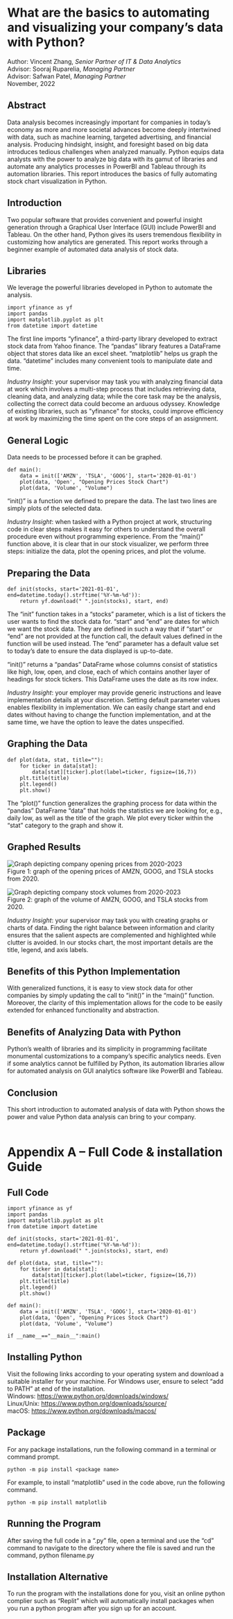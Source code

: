 # What are the basics to automating and visualizing your company’s data with Python?

Author: Vincent Zhang, *Senior Partner of IT & Data Analytics*</br>
Advisor: Sooraj Ruparelia, *Managing Partner*</br>
Advisor: Safwan Patel, *Managing Partner*</br>
November, 2022</br>

## Abstract

Data analysis becomes increasingly important for companies in today’s economy as more and more societal advances become deeply intertwined with data, such as machine learning, targeted advertising, and financial analysis. Producing hindsight, insight, and foresight based on big data introduces tedious challenges when analyzed manually. Python equips data analysts with the power to analyze big data with its gamut of libraries and automate any analytics processes in PowerBI and Tableau through its automation libraries. This report introduces the basics of fully automating stock chart visualization in Python.

## Introduction

Two popular software that provides convenient and powerful insight generation through a Graphical User Interface (GUI) include PowerBI and Tableau. On the other hand, Python gives its users tremendous flexibility in customizing how analytics are generated. This report works through a beginner example of automated data analysis of stock data.

## Libraries

We leverage the powerful libraries developed in Python to automate the analysis.

```
import yfinance as yf
import pandas
import matplotlib.pyplot as plt
from datetime import datetime
```

The first line imports “yfinance”, a third-party library developed to extract stock data from Yahoo finance. The “pandas” library features a DataFrame object that stores data like an excel sheet. “matplotlib” helps us graph the data. “datetime” includes many convenient tools to manipulate date and time.</br>

*Industry Insight*: your supervisor may task you with analyzing financial data at work which involves a multi-step process that includes retrieving data, cleaning data, and analyzing data; while the core task may be the analysis, collecting the correct data could become an arduous odyssey. Knowledge of existing libraries, such as "yfinance" for stocks, could improve efficiency at work by maximizing the time spent on the core steps of an assignment.

## General Logic

Data needs to be processed before it can be graphed.

```
def main():
    data = init(['AMZN', 'TSLA', 'GOOG'], start='2020-01-01')
    plot(data, 'Open', "Opening Prices Stock Chart")
    plot(data, 'Volume', "Volume")
```

“init()” is a function we defined to prepare the data. The last two lines are simply plots of the selected data.

*Industry Insight*: when tasked with a Python project at work, structuring code in clear steps makes it easy for others to understand the overall procedure even without programming experience. From the “main()” function above, it is clear that in our stock visualizer, we perform three steps: initialize the data, plot the opening prices, and plot the volume.

## Preparing the Data

```
def init(stocks, start='2021-01-01', end=datetime.today().strftime('%Y-%m-%d')):
    return yf.download(" ".join(stocks), start, end)
```

The “init” function takes in a “stocks” parameter, which is a list of tickers the user wants to find the stock data for. “start” and “end” are dates for which we want the stock data. They are defined in such a way that if “start” or “end” are not provided at the function call, the default values defined in the function will be used instead. The “end” parameter has a default value set to today’s date to ensure the data displayed is up-to-date.

“init()” returns a “pandas” DataFrame whose columns consist of statistics like high, low, open, and close, each of which contains another layer of headings for stock tickers. This DataFrame uses the date as its row index.

*Industry Insight*: your employer may provide generic instructions and leave implementation details at your discretion. Setting default parameter values enables flexibility in implementation. We can easily change start and end dates without having to change the function implementation, and at the same time, we have the option to leave the dates unspecified.

## Graphing the Data

```
def plot(data, stat, title=""):
    for ticker in data[stat]:
        data[stat][ticker].plot(label=ticker, figsize=(16,7))
    plt.title(title)
    plt.legend()
    plt.show()
```

The “plot()” function generalizes the graphing process for data within the “pandas” DataFrame “data” that holds the statistics we are looking for, e.g., daily low, as well as the title of the graph. We plot every ticker within the “stat” category to the graph and show it.

## Graphed Results

![Graph depicting company opening prices from 2020-2023](<Data Opening Prices.png>)  
Figure 1: graph of the opening prices of AMZN, GOOG, and TSLA stocks from 2020.

![Graph depicting company stock volumes from 2020-2023](<Data Stock Volume.png>)  
Figure 2: graph of the volume of AMZN, GOOG, and TSLA stocks from 2020.

*Industry Insight*: your supervisor may task you with creating graphs or charts of data. Finding the right balance between information and clarity ensures that the salient aspects are complemented and highlighted while clutter is avoided. In our stocks chart, the most important details are the title, legend, and axis labels.

## Benefits of this Python Implementation

With generalized functions, it is easy to view stock data for other companies by simply updating the call to “init()” in the “main()” function. Moreover, the clarity of this implementation allows for the code to be easily extended for enhanced functionality and abstraction.

## Benefits of Analyzing Data with Python

Python’s wealth of libraries and its simplicity in programming facilitate monumental customizations to a company’s specific analytics needs. Even if some analytics cannot be fulfilled by Python, its automation libraries allow for automated analysis on GUI analytics software like PowerBI and Tableau.

## Conclusion

This short introduction to automated analysis of data with Python shows the power and value Python data analysis can bring to your company.</br></br>

# Appendix A – Full Code & installation Guide

## Full Code

```
import yfinance as yf
import pandas
import matplotlib.pyplot as plt
from datetime import datetime

def init(stocks, start='2021-01-01', end=datetime.today().strftime('%Y-%m-%d')):
    return yf.download(" ".join(stocks), start, end)

def plot(data, stat, title=""):
    for ticker in data[stat]:
        data[stat][ticker].plot(label=ticker, figsize=(16,7))
    plt.title(title)
    plt.legend()
    plt.show()

def main():
    data = init(['AMZN', 'TSLA', 'GOOG'], start='2020-01-01')
    plot(data, 'Open', "Opening Prices Stock Chart")
    plot(data, 'Volume', "Volume")

if __name__=="__main__":main()
```

## Installing Python

Visit the following links according to your operating system and download a suitable installer for your machine. For Windows user, ensure to select “add to PATH” at end of the installation.  
Windows: https://www.python.org/downloads/windows/</br>
Linux/Unix: https://www.python.org/downloads/source/</br>
macOS: https://www.python.org/downloads/macos/

## Package 

For any package installations, run the following command in a terminal or command prompt.

```
python -m pip install <package name>
```

For example, to install “matplotlib” used in the code above, run the following command.

```
python -m pip install matplotlib
```

## Running the Program

After saving the full code in a “.py” file, open a terminal and use the “cd” command to navigate to the directory where the file is saved and run the command, python filename.py

## Installation Alternative

To run the program with the installations done for you, visit an online python complier such as “Replit” which will automatically install packages when you run a python program after you sign up for an account.